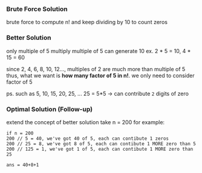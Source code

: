 ### Brute Force Solution

brute force to compute n!
and keep dividing by 10 to count zeros

### Better Solution

only multiple of 5 multiply multiple of 5 can generate 10
ex. 2 * 5 = 10, 4 * 15 = 60

since 2, 4, 6, 8, 10, 12..., multiples of 2 are much more than multiple of 5
thus, what we want is **how many factor of 5 in n!**.
we only need to consider factor of 5

ps.
such as 5, 10, 15, 20, 25, ...
25 = 5*5 -> can contribute `2` digits of zero

### Optimal Solution (Follow-up)

extend the concept of better solution
take n = 200 for example:
```
if n = 200
200 // 5 = 40, we've got 40 of 5, each can contibute 1 zeros
200 // 25 = 8, we've got 8 of 5, each can contibute 1 MORE zero than 5
200 // 125 = 1, we've got 1 of 5, each can contibute 1 MORE zero than 25

ans = 40+8+1
```